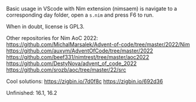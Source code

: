 Basic usage in VScode with Nim extension (nimsaem) is navigate to a corresponding day folder, open a ```s.nim``` and press F6 to run. 

When in doubt, license is GPL3.

Other repositories for Nim AoC 2022:
https://github.com/MichalMarsalek/Advent-of-code/tree/master/2022/Nim
https://github.com/auxym/AdventOfCode/tree/master/2022
https://github.com/beef331/nimtrest/tree/master/aoc2022
https://github.com/DestyNova/advent_of_code_2022
https://github.com/srozb/aoc/tree/master/22/src

Cool solutions:
https://zigbin.io/7d0f8c
https://zigbin.io/692d36

Unfinished: 16.1, 16.2